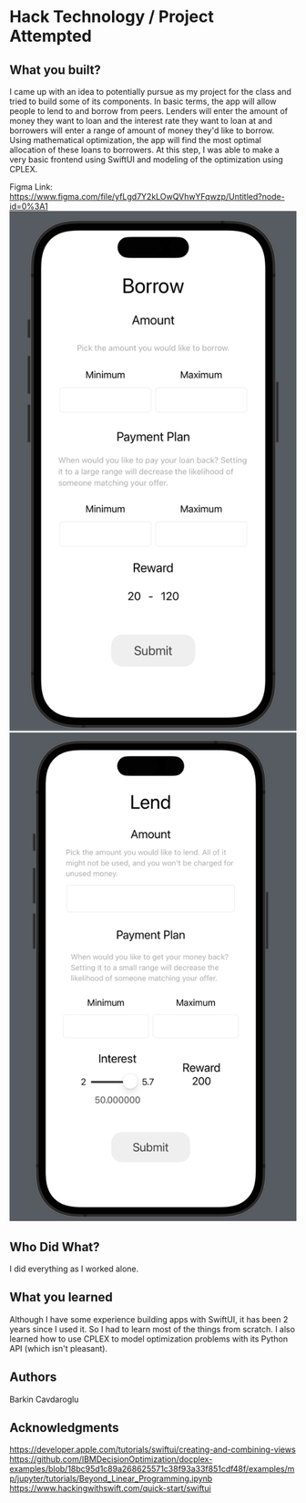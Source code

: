 # Hack Technology / Project Attempted


## What you built? 

I came up with an idea to potentially pursue as my project for the class and tried to build some of its components. In basic terms, the app will allow people to lend to and borrow from peers. Lenders will enter the amount of money they want to loan and the interest rate they want to loan at and borrowers will enter a range of amount of money they'd like to borrow. Using mathematical optimization, the app will find the most optimal allocation of these loans to borrowers. At this step, I was able to make a very basic frontend using SwiftUI and modeling of the optimization using CPLEX.

Figma Link: https://www.figma.com/file/yfLgd7Y2kLOwQVhwYFqwzp/Untitled?node-id=0%3A1
![Borrower View](images/borrower_view.png)
![Lender View](images/lender_view.png)

## Who Did What?

I did everything as I worked alone.

## What you learned

Although I have some experience building apps with SwiftUI, it has been 2 years since I used it. So I had to learn most of the things from scratch. I also learned how to use CPLEX to model optimization problems with its Python API (which isn't pleasant).

## Authors

Barkin Cavdaroglu

## Acknowledgments

https://developer.apple.com/tutorials/swiftui/creating-and-combining-views
https://github.com/IBMDecisionOptimization/docplex-examples/blob/18bc95d1c89a268625571c38f93a33f851cdf48f/examples/mp/jupyter/tutorials/Beyond_Linear_Programming.ipynb
https://www.hackingwithswift.com/quick-start/swiftui
